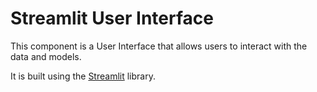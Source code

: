 # Streamlit User Interface

This component is a User Interface that allows users to interact with the data and models.

It is built using the [Streamlit](https://www.streamlit.io/) library.
